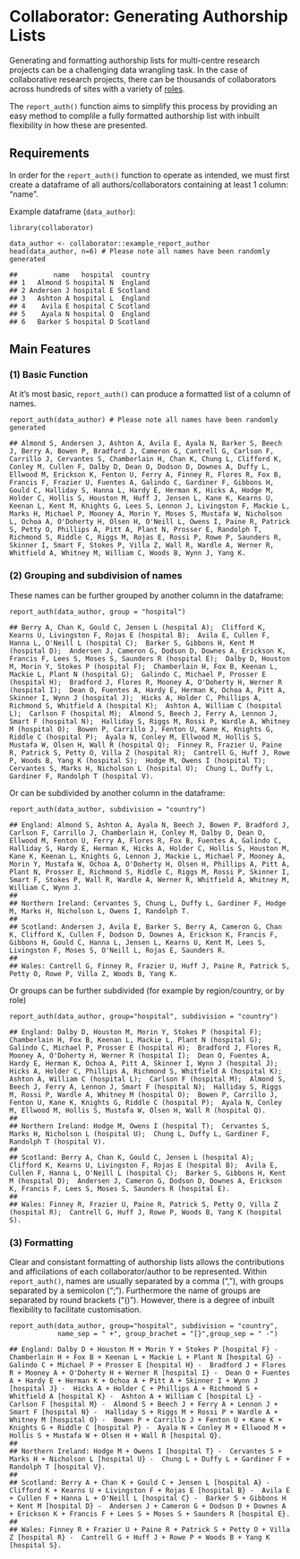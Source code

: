 Collaborator: Generating Authorship Lists
========================================

Generating and formatting authorship lists for multi-centre research
projects can be a challenging data wrangling task. In the case of
collaborative research projects, there can be thousands of collaborators
across hundreds of sites with a variety of
[roles](https://doi.org/10.1016/j.ijsu.2017.12.019).

The `report_auth()` function aims to simplify this process by providing
an easy method to complile a fully formatted authorship list with
inbuilt flexibility in how these are presented.

Requirements
------------

In order for the `report_auth()` function to operate as intended, we
must first create a dataframe of all authors/collaborators containing at
least 1 column: “name”.

Example dataframe (`data_author`):

    library(collaborator)

    data_author <- collaborator::example_report_author
    head(data_author, n=6) # Please note all names have been randomly generated

    ##         name   hospital  country
    ## 1   Almond S hospital N  England
    ## 2 Andersen J hospital E Scotland
    ## 3   Ashton A hospital L  England
    ## 4    Avila E hospital C Scotland
    ## 5    Ayala N hospital Q  England
    ## 6   Barker S hospital D Scotland

Main Features
-------------

### (1) Basic Function

At it’s most basic, `report_auth()` can produce a formatted list of a
column of names.

    report_auth(data_author) # Please note all names have been randomly generated

    ## Almond S, Andersen J, Ashton A, Avila E, Ayala N, Barker S, Beech J, Berry A, Bowen P, Bradford J, Cameron G, Cantrell G, Carlson F, Carrillo J, Cervantes S, Chamberlain H, Chan K, Chung L, Clifford K, Conley M, Cullen F, Dalby D, Dean O, Dodson D, Downes A, Duffy L, Ellwood M, Erickson K, Fenton U, Ferry A, Finney R, Flores R, Fox B, Francis F, Frazier U, Fuentes A, Galindo C, Gardiner F, Gibbons H, Gould C, Halliday S, Hanna L, Hardy E, Herman K, Hicks A, Hodge M, Holder C, Hollis S, Houston M, Huff J, Jensen L, Kane K, Kearns U, Keenan L, Kent M, Knights G, Lees S, Lennon J, Livingston F, Mackie L, Marks H, Michael P, Mooney A, Morin Y, Moses S, Mustafa W, Nicholson L, Ochoa A, O'Doherty H, Olsen H, O'Neill L, Owens I, Paine R, Patrick S, Petty O, Phillips A, Pitt A, Plant N, Prosser E, Randolph T, Richmond S, Riddle C, Riggs M, Rojas E, Rossi P, Rowe P, Saunders R, Skinner I, Smart F, Stokes P, Villa Z, Wall R, Wardle A, Werner R, Whitfield A, Whitney M, William C, Woods B, Wynn J, Yang K.

### (2) Grouping and subdivision of names

These names can be further grouped by another column in the dataframe:

    report_auth(data_author, group = "hospital")

    ## Berry A, Chan K, Gould C, Jensen L (hospital A);  Clifford K, Kearns U, Livingston F, Rojas E (hospital B);  Avila E, Cullen F, Hanna L, O'Neill L (hospital C);  Barker S, Gibbons H, Kent M (hospital D);  Andersen J, Cameron G, Dodson D, Downes A, Erickson K, Francis F, Lees S, Moses S, Saunders R (hospital E);  Dalby D, Houston M, Morin Y, Stokes P (hospital F);  Chamberlain H, Fox B, Keenan L, Mackie L, Plant N (hospital G);  Galindo C, Michael P, Prosser E (hospital H);  Bradford J, Flores R, Mooney A, O'Doherty H, Werner R (hospital I);  Dean O, Fuentes A, Hardy E, Herman K, Ochoa A, Pitt A, Skinner I, Wynn J (hospital J);  Hicks A, Holder C, Phillips A, Richmond S, Whitfield A (hospital K);  Ashton A, William C (hospital L);  Carlson F (hospital M);  Almond S, Beech J, Ferry A, Lennon J, Smart F (hospital N);  Halliday S, Riggs M, Rossi P, Wardle A, Whitney M (hospital O);  Bowen P, Carrillo J, Fenton U, Kane K, Knights G, Riddle C (hospital P);  Ayala N, Conley M, Ellwood M, Hollis S, Mustafa W, Olsen H, Wall R (hospital Q);  Finney R, Frazier U, Paine R, Patrick S, Petty O, Villa Z (hospital R);  Cantrell G, Huff J, Rowe P, Woods B, Yang K (hospital S);  Hodge M, Owens I (hospital T);  Cervantes S, Marks H, Nicholson L (hospital U);  Chung L, Duffy L, Gardiner F, Randolph T (hospital V).

Or can be subdivided by another column in the dataframe:

    report_auth(data_author, subdivision = "country")

    ## England: Almond S, Ashton A, Ayala N, Beech J, Bowen P, Bradford J, Carlson F, Carrillo J, Chamberlain H, Conley M, Dalby D, Dean O, Ellwood M, Fenton U, Ferry A, Flores R, Fox B, Fuentes A, Galindo C, Halliday S, Hardy E, Herman K, Hicks A, Holder C, Hollis S, Houston M, Kane K, Keenan L, Knights G, Lennon J, Mackie L, Michael P, Mooney A, Morin Y, Mustafa W, Ochoa A, O'Doherty H, Olsen H, Phillips A, Pitt A, Plant N, Prosser E, Richmond S, Riddle C, Riggs M, Rossi P, Skinner I, Smart F, Stokes P, Wall R, Wardle A, Werner R, Whitfield A, Whitney M, William C, Wynn J.
    ## 
    ## Northern Ireland: Cervantes S, Chung L, Duffy L, Gardiner F, Hodge M, Marks H, Nicholson L, Owens I, Randolph T.
    ## 
    ## Scotland: Andersen J, Avila E, Barker S, Berry A, Cameron G, Chan K, Clifford K, Cullen F, Dodson D, Downes A, Erickson K, Francis F, Gibbons H, Gould C, Hanna L, Jensen L, Kearns U, Kent M, Lees S, Livingston F, Moses S, O'Neill L, Rojas E, Saunders R.
    ## 
    ## Wales: Cantrell G, Finney R, Frazier U, Huff J, Paine R, Patrick S, Petty O, Rowe P, Villa Z, Woods B, Yang K.

Or groups can be further subdivided (for example by region/country, or
by role)

    report_auth(data_author, group="hospital", subdivision = "country")

    ## England: Dalby D, Houston M, Morin Y, Stokes P (hospital F);  Chamberlain H, Fox B, Keenan L, Mackie L, Plant N (hospital G);  Galindo C, Michael P, Prosser E (hospital H);  Bradford J, Flores R, Mooney A, O'Doherty H, Werner R (hospital I);  Dean O, Fuentes A, Hardy E, Herman K, Ochoa A, Pitt A, Skinner I, Wynn J (hospital J);  Hicks A, Holder C, Phillips A, Richmond S, Whitfield A (hospital K);  Ashton A, William C (hospital L);  Carlson F (hospital M);  Almond S, Beech J, Ferry A, Lennon J, Smart F (hospital N);  Halliday S, Riggs M, Rossi P, Wardle A, Whitney M (hospital O);  Bowen P, Carrillo J, Fenton U, Kane K, Knights G, Riddle C (hospital P);  Ayala N, Conley M, Ellwood M, Hollis S, Mustafa W, Olsen H, Wall R (hospital Q).
    ## 
    ## Northern Ireland: Hodge M, Owens I (hospital T);  Cervantes S, Marks H, Nicholson L (hospital U);  Chung L, Duffy L, Gardiner F, Randolph T (hospital V).
    ## 
    ## Scotland: Berry A, Chan K, Gould C, Jensen L (hospital A);  Clifford K, Kearns U, Livingston F, Rojas E (hospital B);  Avila E, Cullen F, Hanna L, O'Neill L (hospital C);  Barker S, Gibbons H, Kent M (hospital D);  Andersen J, Cameron G, Dodson D, Downes A, Erickson K, Francis F, Lees S, Moses S, Saunders R (hospital E).
    ## 
    ## Wales: Finney R, Frazier U, Paine R, Patrick S, Petty O, Villa Z (hospital R);  Cantrell G, Huff J, Rowe P, Woods B, Yang K (hospital S).

### (3) Formatting

Clear and consistant formatting of authorship lists allows the
contributions and afficilations of each collaborator/author to be
represented. Within `report_auth()`, names are usually separated by a
comma (“,”), with groups separated by a semicolon (“;”). Furthermore the
name of groups are separated by round brackets (“()”). However, there is
a degree of inbuilt flexibility to facilitate customisation.

    report_auth(data_author, group="hospital", subdivision = "country",
                name_sep = " +", group_brachet = "[}",group_sep = " -")

    ## England: Dalby D + Houston M + Morin Y + Stokes P [hospital F} -  Chamberlain H + Fox B + Keenan L + Mackie L + Plant N [hospital G} -  Galindo C + Michael P + Prosser E [hospital H} -  Bradford J + Flores R + Mooney A + O'Doherty H + Werner R [hospital I} -  Dean O + Fuentes A + Hardy E + Herman K + Ochoa A + Pitt A + Skinner I + Wynn J [hospital J} -  Hicks A + Holder C + Phillips A + Richmond S + Whitfield A [hospital K} -  Ashton A + William C [hospital L} -  Carlson F [hospital M} -  Almond S + Beech J + Ferry A + Lennon J + Smart F [hospital N} -  Halliday S + Riggs M + Rossi P + Wardle A + Whitney M [hospital O} -  Bowen P + Carrillo J + Fenton U + Kane K + Knights G + Riddle C [hospital P} -  Ayala N + Conley M + Ellwood M + Hollis S + Mustafa W + Olsen H + Wall R [hospital Q}.
    ## 
    ## Northern Ireland: Hodge M + Owens I [hospital T} -  Cervantes S + Marks H + Nicholson L [hospital U} -  Chung L + Duffy L + Gardiner F + Randolph T [hospital V}.
    ## 
    ## Scotland: Berry A + Chan K + Gould C + Jensen L [hospital A} -  Clifford K + Kearns U + Livingston F + Rojas E [hospital B} -  Avila E + Cullen F + Hanna L + O'Neill L [hospital C} -  Barker S + Gibbons H + Kent M [hospital D} -  Andersen J + Cameron G + Dodson D + Downes A + Erickson K + Francis F + Lees S + Moses S + Saunders R [hospital E}.
    ## 
    ## Wales: Finney R + Frazier U + Paine R + Patrick S + Petty O + Villa Z [hospital R} -  Cantrell G + Huff J + Rowe P + Woods B + Yang K [hospital S}.
